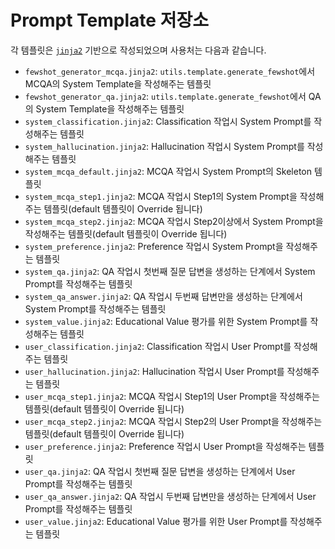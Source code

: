 # Prompt Template 저장소
각 템플릿은 [`jinja2`](https://jinja.palletsprojects.com/en/stable/) 기반으로 작성되었으며 사용처는 다음과 같습니다.

- `fewshot_generator_mcqa.jinja2`: `utils.template.generate_fewshot`에서 MCQA의 System Template을 작성해주는 템플릿
- `fewshot_generator_qa.jinja2`: `utils.template.generate_fewshot`에서 QA의 System Template을 작성해주는 템플릿
- `system_classification.jinja2`: Classification 작업시 System Prompt를 작성해주는 템플릿 
- `system_hallucination.jinja2`: Hallucination 작업시 System Prompt를 작성해주는 템플릿
- `system_mcqa_default.jinja2`: MCQA 작업시 System Prompt의 Skeleton 템플릿
- `system_mcqa_step1.jinja2`: MCQA 작업시 Step1의 System Prompt을 작성해주는 템플릿(default 템플릿이 Override 됩니다)
- `system_mcqa_step2.jinja2`: MCQA 작업시 Step2이상에서 System Prompt을 작성해주는 템플릿(default 템플릿이 Override 됩니다)
- `system_preference.jinja2`: Preference 작업시 System Prompt을 작성해주는 템플릿 
- `system_qa.jinja2`: QA 작업시 첫번째 질문 답변을 생성하는 단계에서 System Prompt를 작성해주는 템플릿
- `system_qa_answer.jinja2`: QA 작업시 두번째 답변만을 생성하는 단계에서 System Prompt를 작성해주는 템플릿
- `system_value.jinja2`: Educational Value 평가를 위한 System Prompt를 작성해주는 템플릿
- `user_classification.jinja2`: Classification 작업시 User Prompt를 작성해주는 템플릿
- `user_hallucination.jinja2`: Hallucination 작업시 User Prompt를 작성해주는 템플릿
- `user_mcqa_step1.jinja2`: MCQA 작업시 Step1의 User Prompt을 작성해주는 템플릿(default 템플릿이 Override 됩니다)
- `user_mcqa_step2.jinja2`: MCQA 작업시 Step2의 User Prompt을 작성해주는 템플릿(default 템플릿이 Override 됩니다)
- `user_preference.jinja2`: Preference 작업시 User Prompt을 작성해주는 템플릿
- `user_qa.jinja2`: QA 작업시 첫번째 질문 답변을 생성하는 단계에서 User Prompt를 작성해주는 템플릿
- `user_qa_answer.jinja2`: QA 작업시 두번째 답변만을 생성하는 단계에서 User Prompt를 작성해주는 템플릿
- `user_value.jinja2`: Educational Value 평가를 위한 User Prompt를 작성해주는 템플릿
